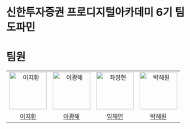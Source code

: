 # 신한투자증권 프로디지털아카데미 6기 팀 도파민

# 팀원
<table>
  <tr>
    <td align="center">
      <img src="https://avatars.githubusercontent.com/u/22561166?v=4" width="100px;" alt="이지환"/>
    </td>
    <td align="center">
      <img src="https://avatars.githubusercontent.com/u/62276222?v=4" width="100px;" alt="이광해"/>
    </td>
    <td align="center">
      <img src="https://avatars.githubusercontent.com/u/127868594?v=4" width="100px;" alt="좌정현"/>
    </td>    
    <td align="center">
      <img src="https://avatars.githubusercontent.com/u/91616435?v=4" width="100px;" alt="박혜원"/>
    </td>
  </tr>
  <tr>    
    <td align="center">
      <a href="https://github.com/takeitEasyhwan">
        <div>이지환</div>
      </a>
    </td>
    <td align="center">
      <a href="https://github.com/PangHae">
        <div>이광해</div>
      </a>
    </td>
    <td align="center">
      <a href="https://github.com/isyoudwn">
        <div>임채연</div>
      </a>
    </td>    
    <td align="center">
      <a href="https://github.com/hiwonwon">
        <div>박혜원</div>
      </a>
    </td>
  </tr>
</table>
